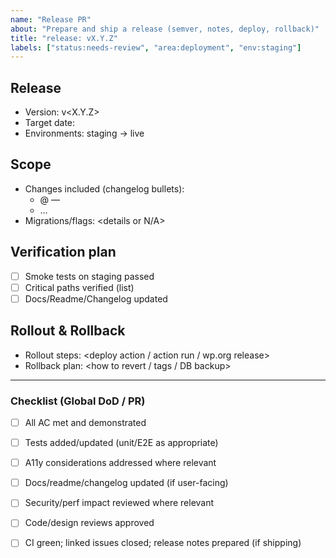 ```yaml
---
name: "Release PR"
about: "Prepare and ship a release (semver, notes, deploy, rollback)"
title: "release: vX.Y.Z"
labels: ["status:needs-review", "area:deployment", "env:staging"]
---
```

<!-- Note: YAML front matter is parsed by our labeler workflow; GitHub itself does not apply labels from front matter. -->

<!-- Suggested additional labels (pick as relevant):
- env:live (after deploy)
-->

## Release

- Version: v<X.Y.Z>
- Target date: <YYYY-MM-DD>
- Environments: staging → live

## Scope

- Changes included (changelog bullets):
  - <pkg>@<ver> — <note>
  - …
- Migrations/flags: <details or N/A>

## Verification plan

- [ ] Smoke tests on staging passed
- [ ] Critical paths verified (list)
- [ ] Docs/Readme/Changelog updated

## Rollout & Rollback

- Rollout steps: <deploy action / action run / wp.org release>
- Rollback plan: <how to revert / tags / DB backup>

---

### Checklist (Global DoD / PR)
- [ ] All AC met and demonstrated
- [ ] Tests added/updated (unit/E2E as appropriate)
- [ ] A11y considerations addressed where relevant
- [ ] Docs/readme/changelog updated (if user-facing)
- [ ] Security/perf impact reviewed where relevant
- [ ] Code/design reviews approved
- [ ] CI green; linked issues closed; release notes prepared (if shipping)

